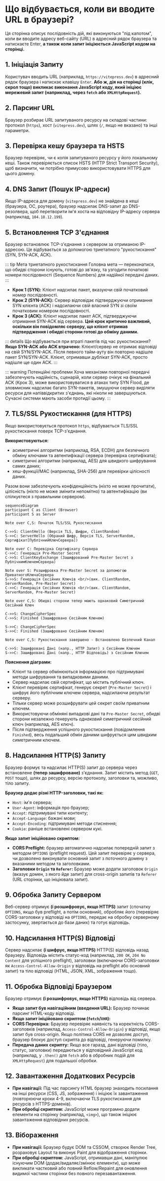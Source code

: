# Що відбувається, коли ви вводите URL в браузері?

Ця сторінка описує послідовність дій, які виконуються "під капотом", коли ви вводите адресу веб-сайту (URL) в адресний рядок браузера та натискаєте Enter, **а також коли запит ініціюється JavaScript кодом на сторінці.**

## 1. Ініціація Запиту

Користувач вводить URL (наприклад, `https://vitepress.dev`) в адресний рядок браузера і натискає клавішу `Enter`. **Або ж, дія на сторінці (клік, скрол тощо) викликає виконання JavaScript коду, який ініціює мережевий запит (наприклад, через `fetch` або `XMLHttpRequest`).**

## 2. Парсинг URL

Браузер розбирає URL запитуваного ресурсу на складові частини: протокол (`https`), хост (`vitepress.dev`), шлях (`/`, якщо не вказано) та інші параметри.

## 3. Перевірка кешу браузера та HSTS

Браузер перевіряє, чи є копія запитуваного ресурсу у його локальному кеші. Також перевіряється список HSTS (HTTP Strict Transport Security), щоб визначити, чи потрібно примусово використовувати HTTPS для цього домену.

## 4. DNS Запит (Пошук IP-адреси)

Якщо IP-адреса для домену (`vitepress.dev`) не знайдена в кеші (браузера, ОС, роутера), браузер надсилає DNS-запит до DNS-резолвера, щоб перетворити ім'я хоста на відповідну IP-адресу сервера (наприклад, `104.18.12.199`).

## 5. Встановлення TCP З'єднання

Браузер встановлює TCP-з'єднання з сервером за отриманою IP-адресою. Це відбувається за допомогою триетапного "рукостискання" (SYN, SYN-ACK, ACK).

::: tip Мета триетапного рукостискання
Головна мета — переконатися, що обидві сторони існують, готові до зв'язку, та узгодити початкові номери послідовності (Sequence Numbers) для надійної передачі даних.
:::

*   **Крок 1 (SYN):** Клієнт надсилає пакет, вказуючи свій початковий номер послідовності.
*   **Крок 2 (SYN-ACK):** Сервер відповідає підтверджуючи отримання SYN клієнта (ACK) і надсилаючи свій власний SYN зі своїм початковим номером послідовності.
*   **Крок 3 (ACK):** Клієнт надсилає пакет ACK, підтверджуючи отримання SYN-ACK від сервера. **Цей крок критично важливий, оскільки він повідомляє серверу, що клієнт отримав підтвердження і обидві сторони готові до обміну даними.**

::: details Що відбувається при втраті пакетів під час рукостискання?
**Якщо SYN-ACK або ACK втрачено:** Клієнт/сервер не отримає відповіді на свій SYN/SYN-ACK. Після певного тайм-ауту він повторно надішле пакет SYN/SYN-ACK.
Клієнт, отримавши дублікат SYN-ACK, просто надішле ще один ACK.
:::

::: warning Потенційні проблеми
Хоча механізми повторної передачі забезпечують надійність, сценарій, коли сервер очікує на фінальний ACK (Крок 3), може використовуватися в атаках типу SYN Flood, де зловмисник надсилає багато SYN-пакетів, змушуючи сервер виділяти ресурси для напіввідкритих з'єднань, які ніколи не завершуються. Сучасні системи мають засоби протидії цьому.
:::

## 7. TLS/SSL Рукостискання (для HTTPS)

Якщо використовується протокол `https`, відбувається TLS/SSL рукостискання поверх TCP-з'єднання.

**Використовуються:**
*   асиметричні алгоритми (наприклад, RSA, ECDH) для безпечного обміну ключами та автентифікації сервера (перевірка сертифіката);
*   симетричні алгоритми (наприклад, AES) для швидкого шифрування самих даних;
*   хеш-функції/MAC (наприклад, SHA-256) для перевірки цілісності даних.

Разом вони забезпечують конфіденційність (ніхто не може прочитати), цілісність (ніхто не може змінити непомітно) та автентифікацію (ви спілкуєтеся з правильним сервером).

```mermaid
sequenceDiagram
participant C as Client (Browser)
participant S as Server

Note over C,S: Початок TLS/SSL Рукостискання

C->>S: ClientHello (Версія TLS, Шифри, ClientRandom)
S->>C: ServerHello (Обраний Шифр, Версія TLS, ServerRandom, Сертифікат[ПублічнийКлючСервера])

Note over C: Перевірка Сертифікату Сервера
C->>C: Генерація Pre-Master Secret
C->>S: ClientKeyExchange (Зашифрований Pre-Master Secret з ПублічнимКлючемСервера)

Note over S: Розшифровка Pre-Master Secret за допомогою ПриватногоКлючаСервера
S->>S: Генерація Сесійних Ключів <br/>(вик. ClientRandom, ServerRandom, Pre-Master Secret)
C->>C: Генерація Сесійних Ключів <br/>(вик. ClientRandom, ServerRandom, Pre-Master Secret)

Note over C,S: Обидві сторони тепер мають однаковий Симетричний Сесійний Ключ

C->>S: ChangeCipherSpec
C->>S: Finished (Зашифровано Сесійним Ключем)

S->>C: ChangeCipherSpec
S->>C: Finished (Зашифровано Сесійним Ключем)

Note over C,S: Рукостискання завершено - Встановлено Безпечний Канал

C->>S: Зашифровані Дані (напр., HTTP Запит) з Сесійним Ключем
S->>C: Зашифровані Дані (напр., HTTP Відповідь) з Сесійним Ключем
```
**Пояснення діаграми:**
*   Клієнт та сервер обмінюються інформацією про підтримувані методи шифрування та випадковими даними.
*   Сервер надсилає свій сертифікат, що містить публічний ключ.
*   Клієнт перевіряє сертифікат, генерує секрет (`Pre-Master Secret`) і шифрує його публічним ключем сервера, надсилаючи результат серверу.
*   Тільки сервер може розшифрувати цей секрет своїм приватним ключем.
*   Використовуючи обміняні випадкові дані та `Pre-Master Secret`, обидві сторони незалежно генерують *однаковий* симетричний сесійний ключ (наприклад, AES ключ).
*   Після підтвердження успішного рукостискання (повідомлення `Finished`), весь подальший обмін даними шифрується цим швидким симетричним ключем.

## 8. Надсилання HTTP(S) Запиту

Браузер формує та надсилає HTTP(S) запит до сервера через встановлене **(тепер зашифроване)** з'єднання. Запит містить метод (`GET`, `POST` тощо), шлях до ресурсу, версію протоколу, заголовки та, можливо, тіло запиту.

**Браузер додає різні HTTP-заголовки, такі як:**
*   `Host`: ім'я сервера;
*   `User-Agent`: інформація про браузер;
*   `Accept`: підтримувані типи контенту;
*   `Accept-Language`: бажані мови;
*   `Accept-Encoding`: підтримувані методи стиснення;
*   `Cookie`: раніше встановлені сервером кукі.

**Якщо запит ініційовано скриптом:**
*   **CORS Preflight:** браузер автоматично надсилає попередній запит з методом `OPTIONS` (preflight request). Цей запит перевіряє у сервера, чи дозволено виконувати основний запит з поточного домену з вказаними методом та заголовками.
*   **Заголовки `Origin` та `Referer`:** Браузер може додати заголовок `Origin` (вказує домен, з якого йде запит) для cross-origin запитів та `Referer` (URL сторінки, що ініціювала запит).

## 9. Обробка Запиту Сервером

Веб-сервер отримує **(і розшифровує, якщо HTTPS)** запит (спочатку `OPTIONS`, якщо був preflight, а потім основний), обробляє його (перевіряє CORS-заголовки у відповіді на `OPTIONS`, передає на обробку серверному застосунку, звертається до бази даних) та готує відповідь.

## 10. Надсилання HTTP(S) Відповіді

Сервер надсилає **(і шифрує, якщо HTTPS)** HTTP(S) відповідь назад браузеру. Відповідь містить статус-код (наприклад, `200 OK`, `204 No Content` для успішного preflight), заголовки (включаючи CORS-заголовки як `Access-Control-Allow-Origin` у відповідь на preflight або основний запит) та тіло відповіді (HTML, JSON, XML, зображення тощо).

## 11. Обробка Відповіді Браузером

Браузер отримує **(і розшифровує, якщо HTTPS)** відповідь від сервера.
*   **Якщо запит був навігаційним (введення URL):** Браузер починає парсинг HTML-коду відповіді.
*   **Якщо запит ініційовано скриптом (`fetch`/`XHR`):**
*   **CORS Перевірка:** Браузер перевіряє наявність та коректність CORS-заголовків (наприклад, `Access-Control-Allow-Origin`) у відповіді, якщо запит був cross-origin. Якщо політика CORS не дозволяє доступ, браузер блокує доступ скрипта до відповіді, генеруючи помилку.
*   **Передача даних скрипту:** Якщо все гаразд, дані відповіді (тіло, статус, заголовки) передаються у відповідний JavaScript код (наприклад, у `.then()` для `fetch` або в обробник подій для `XMLHttpRequest`) для подальшої обробки.

## 12. Завантаження Додаткових Ресурсів

*   **При навігації:** Під час парсингу HTML браузер знаходить посилання на інші ресурси (CSS, JS, зображення) і ініціює їх завантаження (повторюючи кроки 4-9, включаючи TLS рукостискання для ресурсів з HTTPS-доменів).
*   **При обробці скриптом:** JavaScript може програмно додати елементи на сторінку (наприклад, `<img>`), що також ініціює завантаження відповідних ресурсів.

## 13. Вібораження

*   **При навігації:** Браузер будує DOM та CSSOM, створює Render Tree, розраховує Layout та виконує Paint для відображення сторінки.
*   **При обробці скриптом:** JavaScript, отримавши дані, маніпулює існуючим DOM (додає/видаляє/змінює елементи), що може викликати частковий або повний Reflow/Repaint для оновлення видимої частини сторінки без повного перезавантаження.
